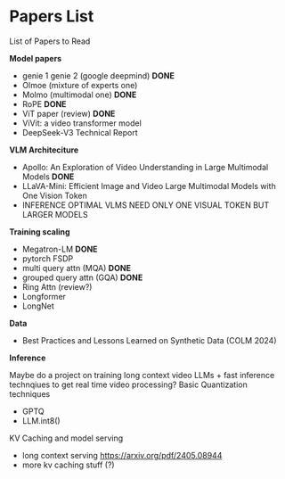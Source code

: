 # Papers List
List of Papers to Read  

**Model papers**
- genie 1 genie 2 (google deepmind) **DONE**
- Olmoe (mixture of experts one)
- Molmo (multimodal one) **DONE**
- RoPE **DONE**
- ViT paper (review) **DONE**
- ViVit: a video transformer model
- DeepSeek-V3 Technical Report

**VLM Architeciture**
- Apollo: An Exploration of Video Understanding in Large Multimodal Models **DONE**
- LLaVA-Mini: Efficient Image and Video Large Multimodal Models with One   Vision Token 
- INFERENCE OPTIMAL VLMS NEED ONLY ONE VISUAL TOKEN BUT LARGER MODELS

**Training scaling**

- Megatron-LM **DONE**
- pytorch FSDP
- multi query attn (MQA) **DONE**
- grouped query attn (GQA) **DONE**
- Ring Attn (review?)
- Longformer
- LongNet

**Data**
- Best Practices and Lessons Learned on Synthetic Data (COLM 2024)

**Inference**  

Maybe do a project on training long context video LLMs + fast inference technqiues to get real time video processing?
Basic Quantization techniques
- GPTQ
- LLM.int8()

KV Caching and model serving
- long context serving https://arxiv.org/pdf/2405.08944
- more kv caching stuff (?)
